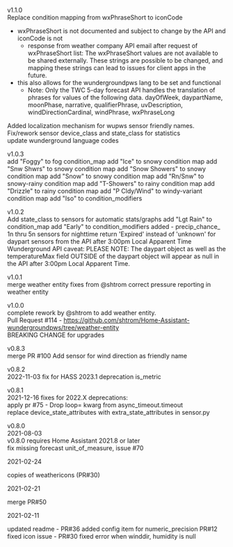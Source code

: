 v1.1.0  
Replace condition mapping from wxPhraseShort to iconCode
- wxPhraseShort is not documented and subject to change by the API and iconCode is not
  - response from weather company API email after request of wxPhraseShort list:
        The wxPhraseShort values are not available to be shared externally.
        These strings are possible to be changed, and mapping these strings can lead to issues for client apps in the
        future.
- this also allows for the wundergroundpws lang to be set and functional
  - Note: Only the TWC  5-day forecast API handles the translation of phrases for values of the following data.
        dayOfWeek, daypartName, moonPhase, narrative, qualifierPhrase, uvDescription, windDirectionCardinal, windPhrase, wxPhraseLong

Added localization mechanism for wupws sensor friendly names.
Fix/rework sensor device_class and state_class for statistics  
update wunderground language codes

v1.0.3  
add "Foggy" to fog condition_map
add "Ice" to snowy condition map
add "Snw Shwrs" to snowy condition map
add "Snow Showers" to snowy condition map
add "Snow" to snowy condition map
add "Rn/Snw" to snowy-rainy condition map
add "T-Showers" to rainy condition map
add "Drizzle" to rainy condition map
add "P Cldy/Wind" to windy-variant condition map
add "Iso" to condition_modifiers

v1.0.2  
Add state_class to sensors for automatic stats/graphs
add "Lgt Rain" to condition_map
add "Early" to condition_modifiers
added - precip_chance_  1n thru 5n sensors for nighttime
return 'Expired' instead of 'unknown' for daypart sensors from the API after 3:00pm Local Apparent Time
Wunderground API caveat: 
PLEASE NOTE: The daypart object as well as the temperatureMax field OUTSIDE of the daypart object will appear as null in the API after 3:00pm Local Apparent Time.



v1.0.1  
merge weather entity fixes from @shtrom
correct pressure reporting in weather entity

v1.0.0  
complete rework by @shtrom to add weather entity.  
Pull Request #114 - https://github.com/shtrom/Home-Assistant-wundergroundpws/tree/weather-entity  
BREAKING CHANGE for upgrades

v0.8.3  
merge PR #100 Add sensor for wind direction as friendly name

v0.8.2  
2022-11-03
fix for HASS 2023.1 deprecation is_metric

v0.8.1  
2021-12-16
fixes for 2022.X deprecations:  
apply pr #75 - Drop loop= kwarg from async_timeout.timeout  
replace device_state_attributes with extra_state_attributes in sensor.py  

v0.8.0  
2021-08-03  
v0.8.0 requires Home Assistant 2021.8 or later  
fix missing forecast unit_of_measure, issue #70  

2021-02-24  

copies of weathericons (PR#30)

2021-02-21  

merge PR#50

2021-02-11  

updated readme - PR#36
added config item for numeric_precision  PR#12
fixed icon issue - PR#30
fixed error when winddir, humidity is null


